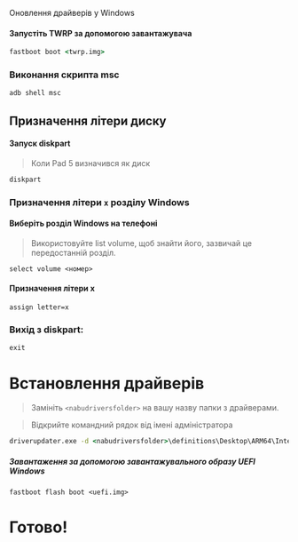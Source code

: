 Оновлення драйверів у Windows
#### Запустіть TWRP за допомогою завантажувача

```cmd
fastboot boot <twrp.img>
````



### Виконання скрипта msc

```cmd
adb shell msc
````

## Призначення літери диску

#### Запуск diskpart

> Коли Pad 5 визначився як диск

```cmd
diskpart
```

### Призначення літери `x` розділу Windows

#### Виберіть розділ Windows на телефоні
> Використовуйте list volume, щоб знайти його, зазвичай це передостанній розділ.
```diskpart
select volume <номер>
````

#### Призначення літери x
```diskpart
assign letter=x
````

### Вихід з diskpart:
```diskpart
exit
````


# Встановлення драйверів

> Замініть `<nabudriversfolder>` на вашу назву папки з драйверами.

> Відкрийте командний рядок від імені адміністратора

```cmd
driverupdater.exe -d <nabudriversfolder>\definitions\Desktop\ARM64\Internal\nabu.txt -r <nabudriversfolder> -p X:
```

##### Завантаження за допомогою завантажувального образу UEFI Windows #####

```
fastboot flash boot <uefi.img>
```


# Готово!
